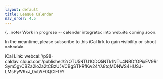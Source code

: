 ```yaml
---
layout: default
title: League Calendar
nav_order: 4.5
---
```


{: .note}
Work in progress -- calendar integrated into website coming soon.

In the meantime, please subscribe to this iCal link to gain visibility on shoot schedule.

iCal Link: webcal://p98-caldav.icloud.com/published/2/OTU5NTU1ODQ5NTk1NTU4NBDfOPipEV9RrSym5gyCBZa2loZa2tCBzU5VCBgSTNRfKw24YA8tqMDNWS4HUSJ-LMsPyW9xJ_0xtWF0QClFf9Y



